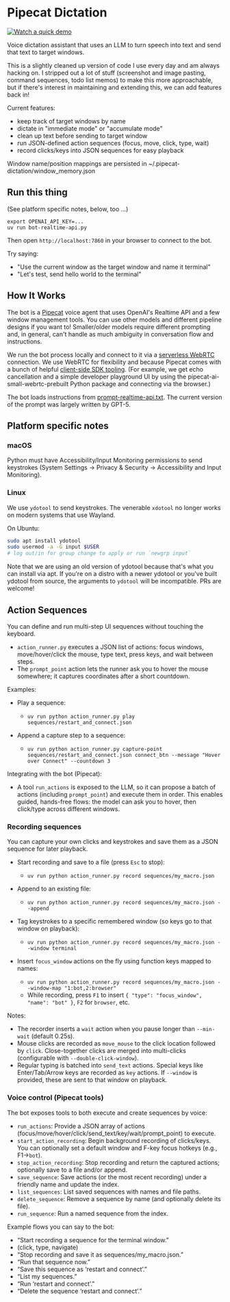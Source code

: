 # Pipecat Dictation

[![Watch a quick demo](https://img.youtube.com/vi/X0ziwytJP0w/hqdefault.jpg)](https://youtube.com/shorts/X0ziwytJP0w?feature=share)

Voice dictation assistant that uses an LLM to turn speech into text and send that text to target windows.

This is a slightly cleaned up version of code I use every day and am always hacking on. I stripped out a lot of stuff (screenshot and image pasting, command sequences, todo list memos) to make this more approachable, but if there's interest in maintaining and extending this, we can add features back in!

Current features:
  - keep track of target windows by name
  - dictate in "immediate mode" or "accumulate mode"
  - clean up text before sending to target window
  - run JSON-defined action sequences (focus, move, click, type, wait)
  - record clicks/keys into JSON sequences for easy playback

Window name/position mappings are persisted in ~/.pipecat-dictation/window_memory.json

## Run this thing

(See platform specific notes, below, too ...)

```
export OPENAI_API_KEY=...
uv run bot-realtime-api.py
```

Then open `http://localhost:7860` in your browser to connect to the bot.

Try saying:
- "Use the current window as the target window and name it terminal"
- "Let's test, send hello world to the terminal"

## How It Works

The bot is a [Pipecat](https://pipecat.ai) voice agent that uses OpenAI's Realtime API and a few window management tools. You can use other models and different pipeline designs if you want to! Smaller/older models require different prompting and, in general, can't handle as much ambiguity in conversation flow and instructions.

We run the bot process locally and connect to it via a [serverless WebRTC](https://docs.pipecat.ai/server/services/transport/small-webrtc) connection. We use WebRTC for flexibility and because Pipecat comes with a bunch of helpful [client-side SDK tooling](https://github.com/pipecat-ai/voice-ui-kit). (For example, we get echo cancellation and a simple developer playground UI by using the pipecat-ai-small-webrtc-prebuilt Python package and connecting via the browser.)

The bot loads instructions from [prompt-realtime-api.txt](./prompt-realtime-api.txt). The current version of the prompt was largely written by GPT-5.

## Platform specific notes

### macOS

Python must have Accessibility/Input Monitoring permissions to send keystrokes (System Settings → Privacy & Security → Accessibility and Input Monitoring).

### Linux

We use `ydotool` to send keystrokes. The venerable `xdotool` no longer works on modern systems that use Wayland.

On Ubuntu:

```bash
sudo apt install ydotool
sudo usermod -a -G input $USER
# log out/in for group change to apply or run `newgrp input`
```

Note that we are using an old version of ydotool because that's what you can install via apt. If you're on a distro with a newer ydotool or you've built ydotool from source, the arguments to `ydotool` will be incompatible. PRs are welcome!

## Action Sequences

You can define and run multi-step UI sequences without touching the keyboard.

- `action_runner.py` executes a JSON list of actions: focus windows, move/hover/click the mouse, type text, press keys, and wait between steps.
- The `prompt_point` action lets the runner ask you to hover the mouse somewhere; it captures coordinates after a short countdown.

Examples:

- Play a sequence:
  - `uv run python action_runner.py play sequences/restart_and_connect.json`

- Append a capture step to a sequence:
  - `uv run python action_runner.py capture-point sequences/restart_and_connect.json connect_btn --message "Hover over Connect" --countdown 3`

Integrating with the bot (Pipecat):
- A tool `run_actions` is exposed to the LLM, so it can propose a batch of actions (including `prompt_point`) and execute them in order. This enables guided, hands-free flows: the model can ask you to hover, then click/type across different windows.

### Recording sequences

You can capture your own clicks and keystrokes and save them as a JSON sequence for later playback.

- Start recording and save to a file (press `Esc` to stop):
  - `uv run python action_runner.py record sequences/my_macro.json`

- Append to an existing file:
  - `uv run python action_runner.py record sequences/my_macro.json --append`

- Tag keystrokes to a specific remembered window (so keys go to that window on playback):
  - `uv run python action_runner.py record sequences/my_macro.json --window terminal`

- Insert `focus_window` actions on the fly using function keys mapped to names:
  - `uv run python action_runner.py record sequences/my_macro.json --window-map "1:bot,2:browser"`
  - While recording, press `F1` to insert `{ "type": "focus_window", "name": "bot" }`, `F2` for `browser`, etc.

Notes:
- The recorder inserts a `wait` action when you pause longer than `--min-wait` (default 0.25s).
- Mouse clicks are recorded as `move_mouse` to the click location followed by `click`. Close-together clicks are merged into multi-clicks (configurable with `--double-click-window`).
- Regular typing is batched into `send_text` actions. Special keys like Enter/Tab/Arrow keys are recorded as `key` actions. If `--window` is provided, these are sent to that window on playback.

### Voice control (Pipecat tools)

The bot exposes tools to both execute and create sequences by voice:

- `run_actions`: Provide a JSON array of actions (focus/move/hover/click/send_text/key/wait/prompt_point) to execute.
- `start_action_recording`: Begin background recording of clicks/keys. You can optionally set a default window and F-key focus hotkeys (e.g., F1→`bot`).
- `stop_action_recording`: Stop recording and return the captured actions; optionally save to a file and/or append.
- `save_sequence`: Save actions (or the most recent recording) under a friendly name and update the index.
- `list_sequences`: List saved sequences with names and file paths.
- `delete_sequence`: Remove a sequence by name (and optionally delete its file).
- `run_sequence`: Run a named sequence from the index.

Example flows you can say to the bot:
- “Start recording a sequence for the terminal window.”
- (click, type, navigate)
- “Stop recording and save it as sequences/my_macro.json.”
- “Run that sequence now.”
- “Save this sequence as ‘restart and connect’.”
- “List my sequences.”
- “Run ‘restart and connect’.”
- “Delete the sequence ‘restart and connect’.”
